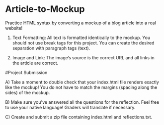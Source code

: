 # Article-to-Mockup
Practice HTML syntax by converting a mockup of a blog article into a real website!

1) Text Formatting: All text is formatted identically to the mockup. You should not use break tags for this project. You can create the desired separation with paragraph tags (text).

2) Image and Link: The image’s source is the correct URL and all links in the article are correct.

#Project Submission

A) Take a moment to double check that your index.html file renders exactly like the mockup! You do not have to match the margins (spacing along the sides) of the mockup.

B) Make sure you've answered all the questions for the reflection. Feel free to use your native language! Graders will translate if necessary.

C) Create and submit a zip file containing index.html and reflections.txt.
